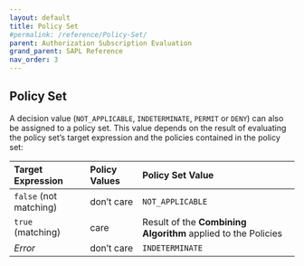 ```yaml
---
layout: default
title: Policy Set
#permalink: /reference/Policy-Set/
parent: Authorization Subscription Evaluation
grand_parent: SAPL Reference
nav_order: 3
---
```


## Policy Set

A decision value (`NOT_APPLICABLE`, `INDETERMINATE`, `PERMIT` or `DENY`) can also be assigned to a policy set. This value depends on the result of evaluating the policy set’s target expression and the policies contained in the policy set:

| **Target Expression**  | **Policy Values** | **Policy Set Value**                                          | 
|:-----------------------|:------------------|:--------------------------------------------------------------|
| `false` (not matching) | don’t care        | `NOT_APPLICABLE`                                              |  
| `true` (matching)      | care              | Result of the **Combining Algorithm** applied to the Policies |  
| *Error*                | don’t care        | `INDETERMINATE`                                               | 

